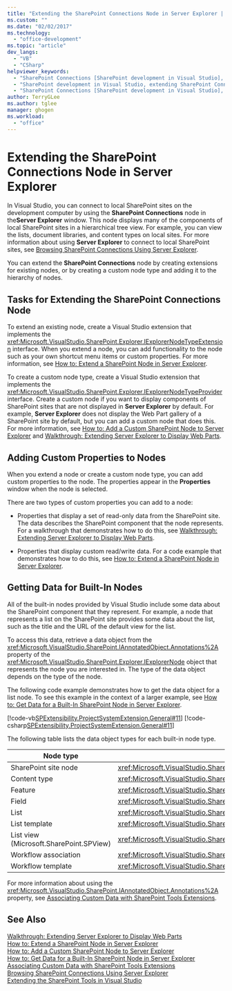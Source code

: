 ```yaml
---
title: "Extending the SharePoint Connections Node in Server Explorer | Microsoft Docs"
ms.custom: ""
ms.date: "02/02/2017"
ms.technology: 
  - "office-development"
ms.topic: "article"
dev_langs: 
  - "VB"
  - "CSharp"
helpviewer_keywords: 
  - "SharePoint Connections [SharePoint development in Visual Studio], extending a node"
  - "SharePoint development in Visual Studio, extending SharePoint Connections node in Server Explorer"
  - "SharePoint Connections [SharePoint development in Visual Studio], creating a new node type"
author: TerryGLee
ms.author: tglee
manager: ghogen
ms.workload: 
  - "office"
---
```

# Extending the SharePoint Connections Node in Server Explorer
  In Visual Studio, you can connect to local SharePoint sites on the development computer by using the **SharePoint Connections** node in the**Server Explorer** window. This node displays many of the components of local SharePoint sites in a hierarchical tree view. For example, you can view the lists, document libraries, and content types on local sites. For more information about using **Server Explorer** to connect to local SharePoint sites, see [Browsing SharePoint Connections Using Server Explorer](../sharepoint/browsing-sharepoint-connections-using-server-explorer.md).  
  
 You can extend the **SharePoint Connections** node by creating extensions for existing nodes, or by creating a custom node type and adding it to the hierarchy of nodes.  
  
## Tasks for Extending the SharePoint Connections Node  
 To extend an existing node, create a Visual Studio extension that implements the <xref:Microsoft.VisualStudio.SharePoint.Explorer.IExplorerNodeTypeExtension> interface. When you extend a node, you can add functionality to the node such as your own shortcut menu items or custom properties. For more information, see [How to: Extend a SharePoint Node in Server Explorer](../sharepoint/how-to-extend-a-sharepoint-node-in-server-explorer.md).  
  
 To create a custom node type, create a Visual Studio extension that implements the <xref:Microsoft.VisualStudio.SharePoint.Explorer.IExplorerNodeTypeProvider> interface. Create a custom node if you want to display components of SharePoint sites that are not displayed in **Server Explorer** by default. For example, **Server Explorer** does not display the Web Part gallery of a SharePoint site by default, but you can add a custom node that does this. For more information, see [How to: Add a Custom SharePoint Node to Server Explorer](../sharepoint/how-to-add-a-custom-sharepoint-node-to-server-explorer.md) and [Walkthrough: Extending Server Explorer to Display Web Parts](../sharepoint/walkthrough-extending-server-explorer-to-display-web-parts.md).  
  
## Adding Custom Properties to Nodes  
 When you extend a node or create a custom node type, you can add custom properties to the node. The properties appear in the **Properties** window when the node is selected.  
  
 There are two types of custom properties you can add to a node:  
  
-   Properties that display a set of read-only data from the SharePoint site. The data describes the SharePoint component that the node represents. For a walkthrough that demonstrates how to do this, see [Walkthrough: Extending Server Explorer to Display Web Parts](../sharepoint/walkthrough-extending-server-explorer-to-display-web-parts.md).  
  
-   Properties that display custom read/write data. For a code example that demonstrates how to do this, see [How to: Extend a SharePoint Node in Server Explorer](../sharepoint/how-to-extend-a-sharepoint-node-in-server-explorer.md).  
  
## Getting Data for Built-In Nodes  
 All of the built-in nodes provided by Visual Studio include some data about the SharePoint component that they represent. For example, a node that represents a list on the SharePoint site provides some data about the list, such as the title and the URL of the default view for the list.  
  
 To access this data, retrieve a data object from the <xref:Microsoft.VisualStudio.SharePoint.IAnnotatedObject.Annotations%2A> property of the <xref:Microsoft.VisualStudio.SharePoint.Explorer.IExplorerNode> object that represents the node you are interested in. The type of the data object depends on the type of the node.  
  
 The following code example demonstrates how to get the data object for a list node. To see this example in the context of a larger example, see [How to: Get Data for a Built-In SharePoint Node in Server Explorer](../sharepoint/how-to-get-data-for-a-built-in-sharepoint-node-in-server-explorer.md).  
  
 [!code-vb[SPExtensibility.ProjectSystemExtension.General#11](../sharepoint/codesnippet/VisualBasic/projectsystemexamples/extension/serverexplorerextensionnodeinfo.vb#11)]
 [!code-csharp[SPExtensibility.ProjectSystemExtension.General#11](../sharepoint/codesnippet/CSharp/projectsystemexamples/extension/serverexplorerextensionnodeinfo.cs#11)]  
  
 The following table lists the data object types for each built-in node type.  
  
|Node type|Data object type|  
|---------------|----------------------|  
|SharePoint site node|<xref:Microsoft.VisualStudio.SharePoint.Explorer.IExplorerSiteNodeInfo>|  
|Content type|<xref:Microsoft.VisualStudio.SharePoint.Explorer.Extensions.IContentTypeNodeInfo>|  
|Feature|<xref:Microsoft.VisualStudio.SharePoint.Explorer.Extensions.IFeatureNodeInfo>|  
|Field|<xref:Microsoft.VisualStudio.SharePoint.Explorer.Extensions.IFieldNodeInfo>|  
|List|<xref:Microsoft.VisualStudio.SharePoint.Explorer.Extensions.IListNodeInfo>|  
|List template|<xref:Microsoft.VisualStudio.SharePoint.Explorer.Extensions.IListTemplateNodeInfo>|  
|List view (Microsoft.SharePoint.SPView)|<xref:Microsoft.VisualStudio.SharePoint.Explorer.Extensions.IListViewNodeInfo>|  
|Workflow association|<xref:Microsoft.VisualStudio.SharePoint.Explorer.Extensions.IWorkflowAssociationNodeInfo>|  
|Workflow template|<xref:Microsoft.VisualStudio.SharePoint.Explorer.Extensions.IWorkflowTemplateNodeInfo>|  
  
 For more information about using the <xref:Microsoft.VisualStudio.SharePoint.IAnnotatedObject.Annotations%2A> property, see [Associating Custom Data with SharePoint Tools Extensions](../sharepoint/associating-custom-data-with-sharepoint-tools-extensions.md).  
  
## See Also  
 [Walkthrough: Extending Server Explorer to Display Web Parts](../sharepoint/walkthrough-extending-server-explorer-to-display-web-parts.md)   
 [How to: Extend a SharePoint Node in Server Explorer](../sharepoint/how-to-extend-a-sharepoint-node-in-server-explorer.md)   
 [How to: Add a Custom SharePoint Node to Server Explorer](../sharepoint/how-to-add-a-custom-sharepoint-node-to-server-explorer.md)   
 [How to: Get Data for a Built-In SharePoint Node in Server Explorer](../sharepoint/how-to-get-data-for-a-built-in-sharepoint-node-in-server-explorer.md)   
 [Associating Custom Data with SharePoint Tools Extensions](../sharepoint/associating-custom-data-with-sharepoint-tools-extensions.md)   
 [Browsing SharePoint Connections Using Server Explorer](../sharepoint/browsing-sharepoint-connections-using-server-explorer.md)   
 [Extending the SharePoint Tools in Visual Studio](../sharepoint/extending-the-sharepoint-tools-in-visual-studio.md)  
  
  